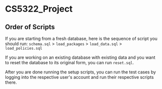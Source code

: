 # CS5322_Project

## Order of Scripts
If you are starting from a fresh database, here is the sequence of script you should run:
`schema.sql` > `load_packages` > `load_data.sql` > `load_policies.sql`

If you are working on an existing database with existing data and you want to reset the database to its original form, you can run `reset.sql`.

After you are done running the setup scripts, you can run the test cases by logging into the respective user's account and run their respective scripts there.
